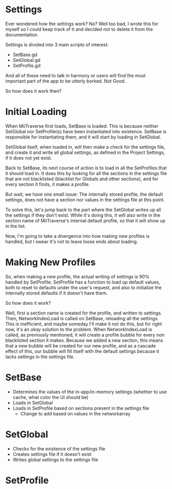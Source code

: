 # Settings
Ever wondered how the settings work? No? Well too bad, I wrote this for myself so I could keep track of it and decided not to delete it from the documentation. 

Settings is divided into 3 main scripts of interest:

* SetBase.gd
* SetGlobal.gd
* SetProfile.gd

And all of these need to talk in harmony or users will find the most important part of the app to be utterly borked. Not Good.

So how does it work then? 

# Initial Loading

When MiiTraverse first loads, SetBase is loaded. This is because neither SetGlobal nor SetProfile(s) have been instantiated into existence. SetBase is responsible for instantiating them, and it will start by loading in SetGlobal. 

SetGlobal itself, when loaded in, will then make a check for the settings file, and create it and write all global settings, as defined in the Project Settings, if it does not yet exist. 

Back to SetBase, its next course of action is to load in all the SetProfiles that it should load in. It does this by looking for all the sections in the settings file that are not blacklisted (blacklist for Globals and other sections), and for every section it finds, it makes a profile.

But wait, we have one small issue: The internally stored profile, the default settings, does not have a section nor values in the settings file at this point.

To solve this, let's jump back to the part where the SetGlobal writes up all the settings if they don't exist. While it's doing this, it will also write in the section name of MiiTraverse's internal default profile, so that it will show up in the list. 

Now, I'm going to take a divergence into how making new profiles is handled, but I swear it's not to leave loose ends about loading.

# Making New Profiles

So, when making a new profile, the actual writing of settings is 90% handled by SetProfile. SetProfile has a function to load up default values, both to reset to defaults under the user's request, and also to initialize the internally stored defaults if it doesn't have them. 

So how does it work?

Well, first a section name is created for the profile, and written to settings. Then, NetworkIndexLoad is called on SetBase, reloading all the settings. This is inefficient, and maybe someday I'll make it not do this, but for right now, it's an *okay* solution to the problem. When NetworkIndexLoad is called, as previously mentioned, it will create a profile bubble for every non blacklisted section it makes. Because we added a new section, this means that a new bubble will be created for our new profile, and as a cascade effect of this, our bubble will fill itself with the default settings because it lacks settings in the settings file.

# SetBase
* Determines the values of the in-app/in-memory settings (whether to use cache, what color the UI should be)
* Loads in SetGlobal
* Loads in SetProfile based on sections present in the settings file
  * Change to add based on values in the networkarray
# SetGlobal
* Checks for the existence of the settings file
* Creates settings file if it doesn't exist
* Writes global settings to the settings file
# SetProfile


